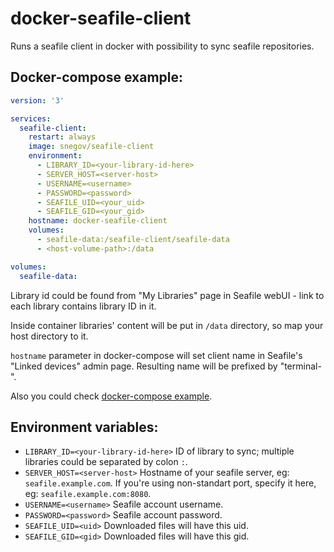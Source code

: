 # docker-seafile-client
Runs a seafile client in docker with possibility to sync seafile repositories.

## Docker-compose example:
```yaml
version: '3'

services:
  seafile-client:
    restart: always
    image: snegov/seafile-client
    environment:
      - LIBRARY_ID=<your-library-id-here>
      - SERVER_HOST=<server-host>
      - USERNAME=<username>
      - PASSWORD=<password>
      - SEAFILE_UID=<your_uid>
      - SEAFILE_GID=<your_gid>
    hostname: docker-seafile-client
    volumes:
      - seafile-data:/seafile-client/seafile-data
      - <host-volume-path>:/data

volumes:
  seafile-data:
```

Library id could be found from "My Libraries" page in Seafile webUI - link to each library contains library ID in it.

Inside container libraries' content will be put in `/data` directory, so map your host directory to it.

`hostname` parameter in docker-compose will set client name in Seafile's "Linked devices" admin page. Resulting name will be prefixed by "terminal-".

Also you could check [docker-compose example](docker-compose.example.yml).

## Environment variables:
 - `LIBRARY_ID=<your-library-id-here>`  ID of library to sync; multiple libraries could be separated by colon `:`.
 - `SERVER_HOST=<server-host>`          Hostname of your seafile server, eg: `seafile.example.com`. If you're using non-standart port, specify it here, eg: `seafile.example.com:8080`.
 - `USERNAME=<username>`                Seafile account username.
 - `PASSWORD=<password>`                Seafile account password.
 - `SEAFILE_UID=<uid>`                  Downloaded files will have this uid.
 - `SEAFILE_GID=<gid>`                  Downloaded files will have this gid.
